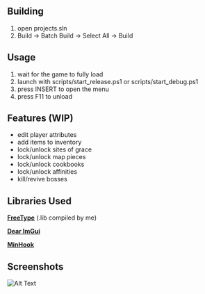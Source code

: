 ## Building

1. open projects.sln
2. Build -> Batch Build -> Select All -> Build

## Usage
1. wait for the game to fully load
2. launch with scripts/start_release.ps1 or scripts/start_debug.ps1
3. press INSERT to open the menu
4. press F11 to unload

## Features (WIP)

- edit player attributes
- add items to inventory
- lock/unlock sites of grace
- lock/unlock map pieces
- lock/unlock cookbooks
- lock/unlock affinities
- kill/revive bosses

## Libraries Used

[**FreeType**](https://github.com/freetype/freetype) (.lib compiled by me)

[**Dear ImGui**](https://github.com/ocornut/imgui)

[**MinHook**](https://github.com/TsudaKageyu/minhook)

## Screenshots

![Alt Text](https://i.imgur.com/K1x2SzW.png)
